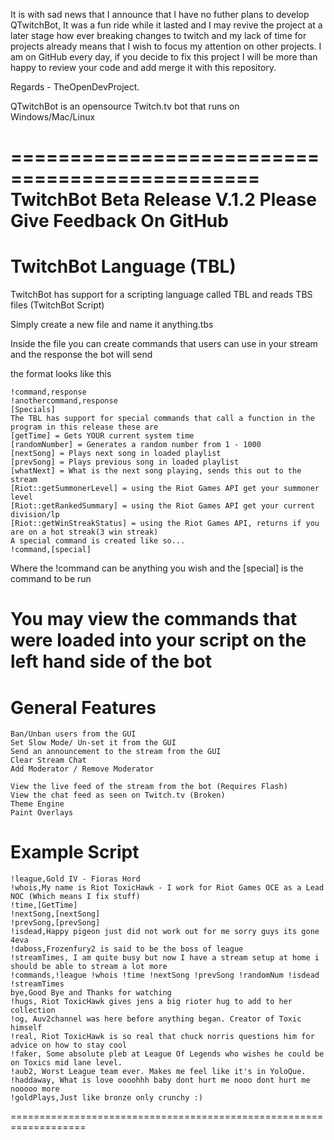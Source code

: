 It is with sad news that I announce that I have no futher plans to develop QTwitchBot, It was a fun ride while it lasted and I may revive the project at a later stage how ever breaking changes to twitch and my lack of time for projects already means that I wish to focus my attention on other projects.
I am on GitHub every day, if you decide to fix this project I will be more than happy to review your code and add merge it with this repository.

Regards - TheOpenDevProject.

QTwitchBot is an opensource Twitch.tv bot that runs on Windows/Mac/Linux

===============================================
	TwitchBot Beta Release V.1.2
	Please Give Feedback On GitHub
===============================================

TwitchBot Language (TBL)
===========================

TwitchBot has support for a scripting language called TBL and reads TBS files (TwitchBot Script)

Simply create a new file and name it anything.tbs

Inside the file you can create commands that users can use in your stream and the response the bot will send

the format looks like this

	!command,response
	!anothercommand,response
	[Specials]
	The TBL has support for special commands that call a function in the program in this release these are
	[getTime] = Gets YOUR current system time
	[randomNumber] = Generates a random number from 1 - 1000
	[nextSong] = Plays next song in loaded playlist
	[prevSong] = Plays previous song in loaded playlist
	[whatNext] = What is the next song playing, sends this out to the stream
	[Riot::getSummonerLevel] = using the Riot Games API get your summoner level
	[Riot::getRankedSummary] = using the Riot Games API get your current division/lp
	[Riot::getWinStreakStatus] = using the Riot Games API, returns if you are on a hot streak(3 win streak)
	A special command is created like so...
	!command,[special]

Where the !command can be anything you wish and the [special] is the command to be run

You may view the commands that were loaded into your script on the left hand side of the bot
==================================================================
General Features
==================================================================
	Ban/Unban users from the GUI
	Set Slow Mode/ Un-set it from the GUI
	Send an announcement to the stream from the GUI
	Clear Stream Chat
	Add Moderator / Remove Moderator
	
	View the live feed of the stream from the bot (Requires Flash)
	View the chat feed as seen on Twitch.tv (Broken)
	Theme Engine
	Paint Overlays

Example Script
===================================================================
	!league,Gold IV - Fioras Hord
	!whois,My name is Riot ToxicHawk - I work for Riot Games OCE as a Lead NOC (Which means I fix stuff)
	!time,[GetTime]
	!nextSong,[nextSong]
	!prevSong,[prevSong]
	!isdead,Happy pigeon just did not work out for me sorry guys its gone 4eva
	!daboss,Frozenfury2 is said to be the boss of league
	!streamTimes, I am quite busy but now I have a stream setup at home i should be able to stream a lot more
	!commands,!league !whois !time !nextSong !prevSong !randomNum !isdead !streamTimes
	bye,Good Bye and Thanks for watching
	!hugs, Riot ToxicHawk gives jens a big rioter hug to add to her collection
	!og, Auv2channel was here before anything began. Creator of Toxic himself
	!real, Riot ToxicHawk is so real that chuck norris questions him for advice on how to stay cool
	!faker, Some absolute pleb at League Of Legends who wishes he could be on Toxics mid lane level.
	!aub2, Worst League team ever. Makes me feel like it's in YoloQue.
	!haddaway, What is love oooohhh baby dont hurt me nooo dont hurt me nooooo more
	!goldPlays,Just like bronze only crunchy :)
===================================================================

